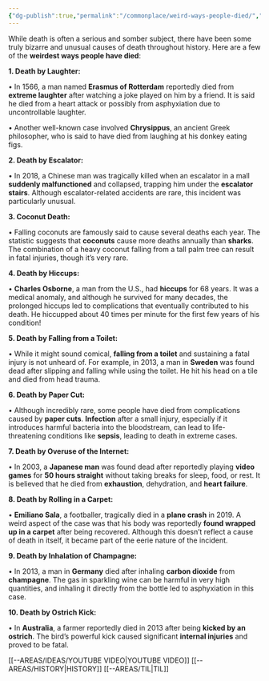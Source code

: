 ```yaml
---
{"dg-publish":true,"permalink":"/commonplace/weird-ways-people-died/","created":"2025-03-18T22:04:29.921+08:00","updated":"2025-03-25T19:08:17.620+08:00"}
---
```



While death is often a serious and somber subject, there have been some truly bizarre and unusual causes of death throughout history. Here are a few of the **weirdest ways people have died**:

  

**1. Death by Laughter:**

• In 1566, a man named **Erasmus of Rotterdam** reportedly died from **extreme laughter** after watching a joke played on him by a friend. It is said he died from a heart attack or possibly from asphyxiation due to uncontrollable laughter.

• Another well-known case involved **Chrysippus**, an ancient Greek philosopher, who is said to have died from laughing at his donkey eating figs.

  

**2. Death by Escalator:**

• In 2018, a Chinese man was tragically killed when an escalator in a mall **suddenly malfunctioned** and collapsed, trapping him under the **escalator stairs**. Although escalator-related accidents are rare, this incident was particularly unusual.

  

**3. Coconut Death:**

• Falling coconuts are famously said to cause several deaths each year. The statistic suggests that **coconuts** cause more deaths annually than **sharks**. The combination of a heavy coconut falling from a tall palm tree can result in fatal injuries, though it’s very rare.

  

**4. Death by Hiccups:**

• **Charles Osborne**, a man from the U.S., had **hiccups** for 68 years. It was a medical anomaly, and although he survived for many decades, the prolonged hiccups led to complications that eventually contributed to his death. He hiccupped about 40 times per minute for the first few years of his condition!

  

**5. Death by Falling from a Toilet:**

• While it might sound comical, **falling from a toilet** and sustaining a fatal injury is not unheard of. For example, in 2013, a man in **Sweden** was found dead after slipping and falling while using the toilet. He hit his head on a tile and died from head trauma.

  

**6. Death by Paper Cut:**

• Although incredibly rare, some people have died from complications caused by **paper cuts**. **Infection** after a small injury, especially if it introduces harmful bacteria into the bloodstream, can lead to life-threatening conditions like **sepsis**, leading to death in extreme cases.

  

**7. Death by Overuse of the Internet:**

• In 2003, a **Japanese man** was found dead after reportedly playing **video games** for **50 hours straight** without taking breaks for sleep, food, or rest. It is believed that he died from **exhaustion**, dehydration, and **heart failure**.

  

**8. Death by Rolling in a Carpet:**

• **Emiliano Sala**, a footballer, tragically died in a **plane crash** in 2019. A weird aspect of the case was that his body was reportedly **found wrapped up in a carpet** after being recovered. Although this doesn’t reflect a cause of death in itself, it became part of the eerie nature of the incident.

  

**9. Death by Inhalation of Champagne:**

• In 2013, a man in **Germany** died after inhaling **carbon dioxide** from **champagne**. The gas in sparkling wine can be harmful in very high quantities, and inhaling it directly from the bottle led to asphyxiation in this case.

  

**10. Death by Ostrich Kick:**

• In **Australia**, a farmer reportedly died in 2013 after being **kicked by an ostrich**. The bird’s powerful kick caused significant **internal injuries** and proved to be fatal.

[[--AREAS/IDEAS/YOUTUBE VIDEO\|YOUTUBE VIDEO]]
[[--AREAS/HISTORY\|HISTORY]]
[[--AREAS/TIL\|TIL]]